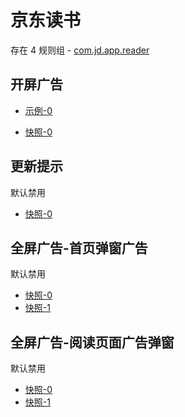# 京东读书

存在 4 规则组 - [com.jd.app.reader](/src/apps/com.jd.app.reader.ts)

## 开屏广告

- [示例-0](https://m.gkd.li/57941037/6f4561e5-b998-43f9-8848-b6b43d045a3d)

- [快照-0](https://i.gkd.li/import/14189228)

## 更新提示

默认禁用

- [快照-0](https://i.gkd.li/import/12686632)

## 全屏广告-首页弹窗广告

默认禁用

- [快照-0](https://i.gkd.li/import/12686577)
- [快照-1](https://i.gkd.li/import/12686664)

## 全屏广告-阅读页面广告弹窗

默认禁用

- [快照-0](https://i.gkd.li/import/12881810)
- [快照-1](https://i.gkd.li/import/12893631)
